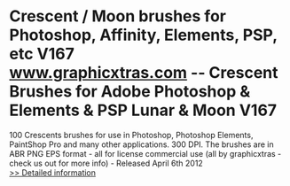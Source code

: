 # Crescent / Moon brushes for Photoshop, Affinity, Elements, PSP, etc V167<br />www.graphicxtras.com -- Crescent Brushes for Adobe Photoshop & Elements & PSP Lunar & Moon V167

100 Crescents brushes for use in Photoshop, Photoshop Elements, PaintShop Pro and many other applications. 300 DPI. The brushes are in ABR PNG EPS format - all for license commercial use (all by graphicxtras - check us out for more info) - Released April 6th 2012<br />[>> Detailed information](https://secure.shareit.com/shareit/product.html?productid=300517252&affiliateid=200057808)